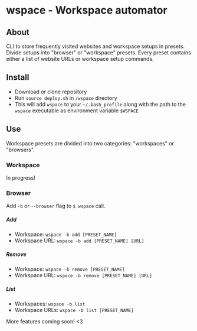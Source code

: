 
# wspace - Workspace automator
## About
CLI to store frequently visited websites and workspace setups in presets. 
Divide setups into "browser" or "workspace" presets. Every preset contains either a list of website URLs or workspace setup commands. 

## Install
- Download or clone repository
- Run `source deploy.sh` in `/wspace` directory
- This will add `wspace` to your `~/.bash_profile` along with the path to the `wspace` executable as environment variable `$WSPACE`

## Use
Workspace presets are divided into two categories: "workspaces" or "browsers".

### Workspace
In progress!

### Browser
Add `-b` or `--browser` flag to `$ wspace` call.

 ##### Add
- Workspace:  `wspace -b add [PRESET_NAME]`
- Workspace URL:  `wspace -b add [PRESET_NAME] [URL]`

 ##### Remove
- Workspace:  `wspace -b remove [PRESET_NAME]`
- Workspace URL:  `wspace -b remove [PRESET_NAME] [URL]`

##### List
- Workspaces:  `wspace -b list`
- Workspace URLs:  `wspace -b list [PRESET_NAME]`




More features coming soon! <3
